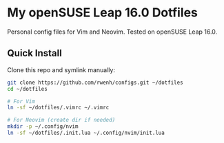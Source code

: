 # My openSUSE Leap 16.0 Dotfiles

Personal config files for Vim and Neovim. Tested on openSUSE Leap 16.0.

## Quick Install
Clone this repo and symlink manually:
```bash
git clone https://github.com/rwenh/configs.git ~/dotfiles
cd ~/dotfiles

# For Vim
ln -sf ~/dotfiles/.vimrc ~/.vimrc

# For Neovim (create dir if needed)
mkdir -p ~/.config/nvim
ln -sf ~/dotfiles/.init.lua ~/.config/nvim/init.lua

